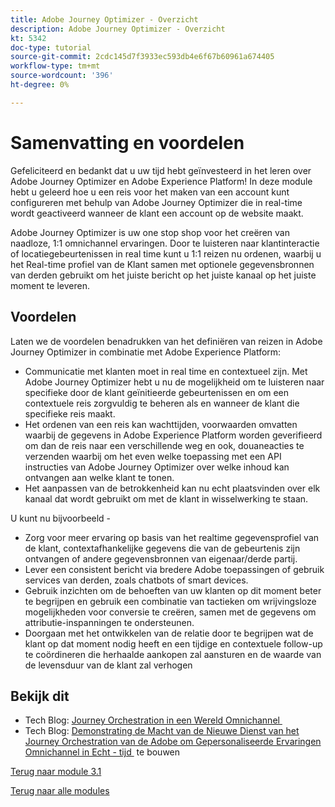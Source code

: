 ```yaml
---
title: Adobe Journey Optimizer - Overzicht
description: Adobe Journey Optimizer - Overzicht
kt: 5342
doc-type: tutorial
source-git-commit: 2cdc145d7f3933ec593db4e6f67b60961a674405
workflow-type: tm+mt
source-wordcount: '396'
ht-degree: 0%

---
```


# Samenvatting en voordelen

Gefeliciteerd en bedankt dat u uw tijd hebt geïnvesteerd in het leren over Adobe Journey Optimizer en Adobe Experience Platform!
In deze module hebt u geleerd hoe u een reis voor het maken van een account kunt configureren met behulp van Adobe Journey Optimizer die in real-time wordt geactiveerd wanneer de klant een account op de website maakt.

Adobe Journey Optimizer is uw one stop shop voor het creëren van naadloze, 1:1 omnichannel ervaringen. Door te luisteren naar klantinteractie of locatiegebeurtenissen in real time kunt u 1:1 reizen nu ordenen, waarbij u het Real-time profiel van de Klant samen met optionele gegevensbronnen van derden gebruikt om het juiste bericht op het juiste kanaal op het juiste moment te leveren.

## Voordelen

Laten we de voordelen benadrukken van het definiëren van reizen in Adobe Journey Optimizer in combinatie met Adobe Experience Platform:

- Communicatie met klanten moet in real time en contextueel zijn. Met Adobe Journey Optimizer hebt u nu de mogelijkheid om te luisteren naar specifieke door de klant geïnitieerde gebeurtenissen en om een contextuele reis zorgvuldig te beheren als en wanneer de klant die specifieke reis maakt.
- Het ordenen van een reis kan wachttijden, voorwaarden omvatten waarbij de gegevens in Adobe Experience Platform worden geverifieerd om dan de reis naar een verschillende weg en ook, douaneacties te verzenden waarbij om het even welke toepassing met een API instructies van Adobe Journey Optimizer over welke inhoud kan ontvangen aan welke klant te tonen.
- Het aanpassen van de betrokkenheid kan nu echt plaatsvinden over elk kanaal dat wordt gebruikt om met de klant in wisselwerking te staan.

U kunt nu bijvoorbeeld -

- Zorg voor meer ervaring op basis van het realtime gegevensprofiel van de klant, contextafhankelijke gegevens die van de gebeurtenis zijn ontvangen of andere gegevensbronnen van eigenaar/derde partij.
- Lever een consistent bericht via bredere Adobe toepassingen of gebruik services van derden, zoals chatbots of smart devices.
- Gebruik inzichten om de behoeften van uw klanten op dit moment beter te begrijpen en gebruik een combinatie van tactieken om wrijvingsloze mogelijkheden voor conversie te creëren, samen met de gegevens om attributie-inspanningen te ondersteunen.
- Doorgaan met het ontwikkelen van de relatie door te begrijpen wat de klant op dat moment nodig heeft en een tijdige en contextuele follow-up te coördineren die herhaalde aankopen zal aansturen en de waarde van de levensduur van de klant zal verhogen

## Bekijk dit

- Tech Blog: [&#x200B; Journey Orchestration in een Wereld Omnichannel &#x200B;](https://medium.com/adobetech/journey-orchestration-in-an-omnichannel-world-3a2d32d556d9)
- Tech Blog: [&#x200B; Demonstrating de Macht van de Nieuwe Dienst van het Journey Orchestration van de Adobe om Gepersonaliseerde Ervaringen Omnichannel in Echt - tijd &#x200B;](https://medium.com/adobetech/demonstrating-the-power-of-adobes-new-journey-orchestration-service-to-build-personalized-aa60d88cd34) te bouwen

[Terug naar module 3.1](./journey-orchestration-create-account.md)

[Terug naar alle modules](../../../overview.md)
